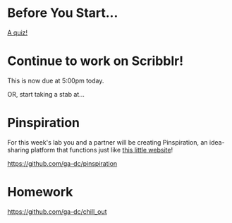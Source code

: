 # Before You Start...

[A quiz!](https://wdidc6.typeform.com/to/KAc9sO)

# Continue to work on Scribblr!

This is now due at 5:00pm today.

OR, start taking a stab at...

# Pinspiration

For this week's lab you and a partner will be creating Pinspiration, an idea-sharing platform that functions just like [this little website](https://www.pinterest.com/)!

https://github.com/ga-dc/pinspiration

# Homework

https://github.com/ga-dc/chill_out
